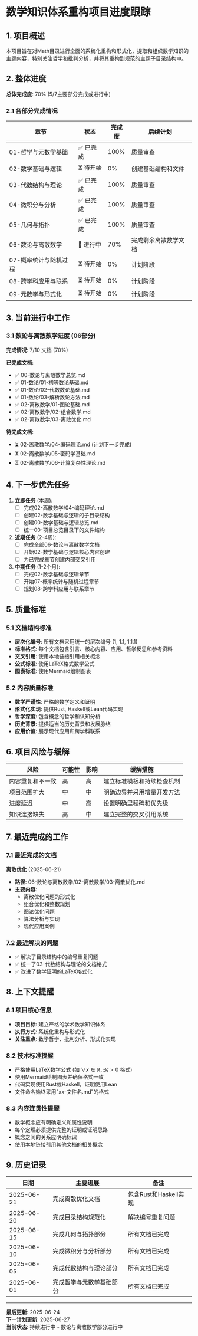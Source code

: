 # 数学知识体系重构项目进度跟踪

## 1. 项目概述

本项目旨在对Math目录进行全面的系统化重构和形式化，提取和组织数学知识的主题内容，特别关注哲学和批判分析，并将其重构到规范的主题子目录结构中。

## 2. 整体进度

**总体完成度**: 70% (5/7主要部分完成或进行中)

### 2.1 各部分完成情况

| 章节 | 状态 | 完成度 | 后续计划 |
|------|------|--------|----------|
| 01-哲学与元数学基础 | ✅ 已完成 | 100% | 质量审查 |
| 02-数学基础与逻辑 | ⏳ 待开始 | 0% | 创建基础结构和文件 |
| 03-代数结构与理论 | ✅ 已完成 | 100% | 质量审查 |
| 04-微积分与分析 | ✅ 已完成 | 100% | 质量审查 |
| 05-几何与拓扑 | ✅ 已完成 | 100% | 质量审查 |
| 06-数论与离散数学 | 🔄 进行中 | 70% | 完成剩余离散数学文档 |
| 07-概率统计与随机过程 | ⏳ 待开始 | 0% | 计划阶段 |
| 08-跨学科应用与联系 | ⏳ 待开始 | 0% | 计划阶段 |
| 09-元数学与形式化 | ⏳ 待开始 | 0% | 计划阶段 |

## 3. 当前进行中工作

### 3.1 数论与离散数学进度 (06部分)

**完成情况**: 7/10 文档 (70%)

**已完成文档**:

- ✅ 00-数论与离散数学总览.md
- ✅ 01-数论/01-初等数论基础.md
- ✅ 01-数论/02-代数数论基础.md
- ✅ 01-数论/03-解析数论方法.md
- ✅ 02-离散数学/01-图论基础.md
- ✅ 02-离散数学/02-组合数学.md
- ✅ 02-离散数学/03-离散优化.md

**待完成文档**:

- ⏳ 02-离散数学/04-编码理论.md (计划下一步完成)
- ⏳ 02-离散数学/05-密码学基础.md
- ⏳ 02-离散数学/06-计算复杂性理论.md

## 4. 下一步优先任务

1. **立即任务** (本周):
   - [ ] 完成02-离散数学/04-编码理论.md
   - [ ] 创建02-数学基础与逻辑的子目录结构
   - [ ] 创建00-数学基础与逻辑总览.md
   - [ ] 统一00-项目总览目录下的文件结构

2. **近期任务** (2-4周):
   - [ ] 完成全部06-数论与离散数学文档
   - [ ] 开始02-数学基础与逻辑核心内容创建
   - [ ] 为已完成章节创建内部交叉引用

3. **中期任务** (1-2个月):
   - [ ] 完成02-数学基础与逻辑章节
   - [ ] 开始07-概率统计与随机过程章节
   - [ ] 规划08-跨学科应用与联系章节

## 5. 质量标准

### 5.1 文档结构标准

- **层次化编号**: 所有文档采用统一的层次编号 (1, 1.1, 1.1.1)
- **标准格式**: 每个文档包含引言、核心内容、应用、哲学反思和参考资料
- **交叉引用**: 使用本地链接引用相关概念
- **公式标准**: 使用LaTeX格式数学公式
- **图表标准**: 使用Mermaid绘制图表

### 5.2 内容质量标准

- **数学严谨性**: 严格的数学定义和证明
- **形式化实现**: 提供Rust, Haskell或Lean代码实现
- **哲学深度**: 包含概念的哲学和认知分析
- **历史背景**: 提供适当的历史背景和发展脉络
- **应用价值**: 展示现代应用和跨学科联系

## 6. 项目风险与缓解

| 风险 | 可能性 | 影响 | 缓解措施 |
|------|--------|------|----------|
| 内容重复和不一致 | 高 | 高 | 建立标准模板和持续检查机制 |
| 项目范围扩大 | 中 | 中 | 明确边界并采用增量开发方法 |
| 进度延迟 | 中 | 高 | 设置明确里程碑和优先级 |
| 知识连接缺失 | 高 | 中 | 建立完整的交叉引用系统 |

## 7. 最近完成的工作

### 7.1 最近完成的文档

**离散优化** (2025-06-21)

- **路径**: 06-数论与离散数学/02-离散数学/03-离散优化.md
- **主要内容**:
  - 离散优化问题的形式化
  - 组合优化和整数规划
  - 图论优化问题
  - 算法分析与实现
  - 现代应用案例

### 7.2 最近解决的问题

- ✅ 解决了目录结构中的编号重复问题
- ✅ 统一了03-代数结构与理论的文档格式
- ✅ 改进了数学证明的LaTeX格式化

## 8. 上下文提醒

### 8.1 项目核心信息

- **项目目标**: 建立严格的学术数学知识体系
- **执行方式**: 系统化重构与形式化
- **关注重点**: 数学哲学、批判分析、形式化实现

### 8.2 技术标准提醒

- 严格使用LaTeX数学公式 (如 $\forall x \in \mathbb{R}, \exists \epsilon > 0$ 格式)
- 使用Mermaid绘制图表并确保格式一致
- 代码实现使用Rust或Haskell，证明使用Lean
- 文件命名始终采用"xx-文件名.md"的格式

### 8.3 内容连贯性提醒

- 数学概念应有明确定义和属性说明
- 每个定理必须提供完整的证明或证明思路
- 概念之间的关系应明确标识
- 使用本地链接引用其他文档的相关概念

## 9. 历史记录

| 日期 | 主要进展 | 备注 |
|------|----------|------|
| 2025-06-21 | 完成离散优化文档 | 包含Rust和Haskell实现 |
| 2025-06-20 | 完成目录结构规范化 | 解决编号重复问题 |
| 2025-06-15 | 完成几何与拓扑部分 | 所有文档已完成 |
| 2025-06-10 | 完成微积分与分析部分 | 所有文档已完成 |
| 2025-06-05 | 完成代数结构与理论部分 | 所有文档已完成 |
| 2025-06-01 | 完成哲学与元数学基础部分 | 所有文档已完成 |

---

**最后更新**: 2025-06-24  
**下一计划更新**: 2025-06-27  
**当前状态**: 持续进行中 - 数论与离散数学部分进行中
